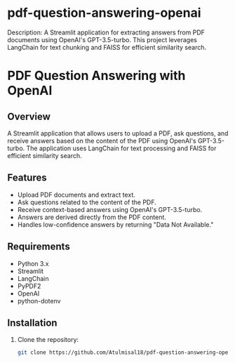 # pdf-question-answering-openai
Description: A Streamlit application for extracting answers from PDF documents using OpenAI's GPT-3.5-turbo. This project leverages LangChain for text chunking and FAISS for efficient similarity search.



# PDF Question Answering with OpenAI

## Overview
A Streamlit application that allows users to upload a PDF, ask questions, and receive answers based on the content of the PDF using OpenAI's GPT-3.5-turbo. The application uses LangChain for text processing and FAISS for efficient similarity search.

## Features
- Upload PDF documents and extract text.
- Ask questions related to the content of the PDF.
- Receive context-based answers using OpenAI's GPT-3.5-turbo.
- Answers are derived directly from the PDF content.
- Handles low-confidence answers by returning "Data Not Available."

## Requirements
- Python 3.x
- Streamlit
- LangChain
- PyPDF2
- OpenAI
- python-dotenv

## Installation
1. Clone the repository:
   ```bash
   git clone https://github.com/Atulmisal18/pdf-question-answering-openai.git


